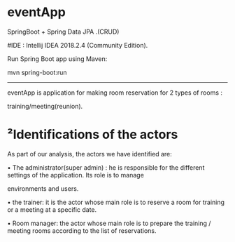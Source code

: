 # eventApp
SpringBoot + Spring Data JPA .(CRUD)

#IDE : Intellij IDEA 2018.2.4 (Community Edition). 


Run Spring Boot app using Maven: 

mvn spring-boot:run

_____________________________________


eventApp is application for making room reservation for 2 types of rooms : 

training/meeting(reunion).



# ²Identifications of the actors

As part of our analysis, the actors we have identified are:


• The administrator(super admin) : he is responsible for the different settings of the application. Its role is to manage 

environments and users.


• the trainer: it is the actor whose main role is to reserve a room for training or a meeting at a specific date.


• Room manager: the actor whose main role is to prepare the training / meeting rooms according to the list of reservations.


















